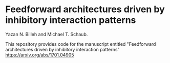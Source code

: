 # Feedforward architectures driven by inhibitory interaction patterns
Yazan N. Billeh and Michael T. Schaub.

This repository provides code for the manuscript entitled "Feedforward architectures driven by inhibitory interaction patterns" 
https://arxiv.org/abs/1701.04905
